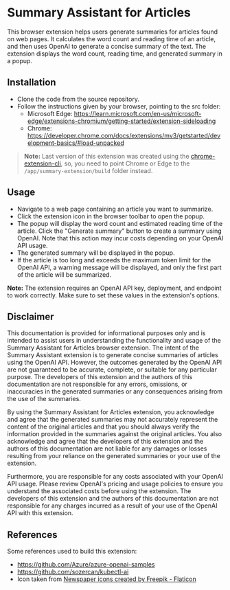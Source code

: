 # Summary Assistant for Articles

This browser extension helps users generate summaries for articles found on web
pages. It calculates the word count and reading time of an article, and then
uses OpenAI to generate a concise summary of the text. The extension displays
the word count, reading time, and generated summary in a popup.

## Installation

- Clone the code from the source repository.
- Follow the instructions given by your browser, pointing to the src folder:
  - Microsoft Edge:
    https://learn.microsoft.com/en-us/microsoft-edge/extensions-chromium/getting-started/extension-sideloading
  - Chrome:
    https://developer.chrome.com/docs/extensions/mv3/getstarted/development-basics/#load-unpacked

> **Note:** Last version of this extension was created using the [chrome-extension-cli](https://github.com/dutiyesh/chrome-extension-cli#readme), so, you need to point Chrome or Edge to the `/app/summary-extension/build` folder instead.

## Usage

- Navigate to a web page containing an article you want to summarize.
- Click the extension icon in the browser toolbar to open the popup.
- The popup will display the word count and estimated reading time of the
  article. Click the "Generate summary" button to create a summary using OpenAI.
  Note that this action may incur costs depending on your OpenAI API usage.
- The generated summary will be displayed in the popup.
- If the article is too long and exceeds the maximum token limit for the OpenAI
  API, a warning message will be displayed, and only the first part of the
  article will be summarized.

**Note:** The extension requires an OpenAI API key, deployment, and endpoint to
work correctly. Make sure to set these values in the extension's options.

## Disclaimer

This documentation is provided for informational purposes only and is intended
to assist users in understanding the functionality and usage of the Summary
Assistant for Articles browser extension. The intent of the Summary Assistant
extension is to generate concise summaries of articles using the OpenAI API.
However, the outcomes generated by the OpenAI API are not guaranteed to be
accurate, complete, or suitable for any particular purpose. The developers of
this extension and the authors of this documentation are not responsible for any
errors, omissions, or inaccuracies in the generated summaries or any
consequences arising from the use of the summaries.

By using the Summary Assistant for Articles extension, you acknowledge and agree
that the generated summaries may not accurately represent the content of the
original articles and that you should always verify the information provided in
the summaries against the original articles. You also acknowledge and agree that
the developers of this extension and the authors of this documentation are not
liable for any damages or losses resulting from your reliance on the generated
summaries or your use of the extension.

Furthermore, you are responsible for any costs associated with your OpenAI API
usage. Please review OpenAI's pricing and usage policies to ensure you
understand the associated costs before using the extension. The developers of
this extension and the authors of this documentation are not responsible for any
charges incurred as a result of your use of the OpenAI API with this extension.

## References

Some references used to build this extension:

- https://github.com/Azure/azure-openai-samples
- https://github.com/sozercan/kubectl-ai
- Icon taken from [Newspaper icons created by Freepik - Flaticon](https://www.flaticon.com/free-icons/newspaper)
